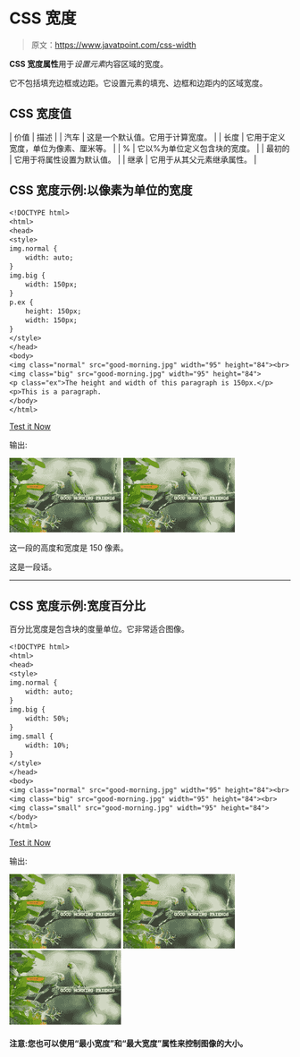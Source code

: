 # CSS 宽度

> 原文：<https://www.javatpoint.com/css-width>

**CSS 宽度属性**用于*设置元素*内容区域的宽度。

它不包括填充边框或边距。它设置元素的填充、边框和边距内的区域宽度。

## CSS 宽度值

| 价值 | 描述 |
| 汽车 | 这是一个默认值。它用于计算宽度。 |
| 长度 | 它用于定义宽度，单位为像素、厘米等。 |
| % | 它以%为单位定义包含块的宽度。 |
| 最初的 | 它用于将属性设置为默认值。 |
| 继承 | 它用于从其父元素继承属性。 |

## CSS 宽度示例:以像素为单位的宽度

```
<!DOCTYPE html>
<html>
<head>
<style>
img.normal {
    width: auto;
}
img.big {
    width: 150px;
}
p.ex {
    height: 150px;
    width: 150px;
}
</style>
</head>
<body>
<img class="normal" src="good-morning.jpg" width="95" height="84"><br>
<img class="big" src="good-morning.jpg" width="95" height="84">
<p class="ex">The height and width of this paragraph is 150px.</p>
<p>This is a paragraph.
</body>
</html>

```

[Test it Now](https://www.javatpoint.com/oprweb/test.jsp?filename=csswidth1)

输出:

![](img/9c7a140986ddecb40418b83cbc546356.png)
![](img/9c7a140986ddecb40418b83cbc546356.png)

这一段的高度和宽度是 150 像素。

这是一段话。

* * *

## CSS 宽度示例:宽度百分比

百分比宽度是包含块的度量单位。它非常适合图像。

```
<!DOCTYPE html>
<html>
<head>
<style>
img.normal {
    width: auto;
}
img.big {
    width: 50%;
}
img.small {
    width: 10%;
}
</style>
</head>
<body>
<img class="normal" src="good-morning.jpg" width="95" height="84"><br>
<img class="big" src="good-morning.jpg" width="95" height="84"><br>
<img class="small" src="good-morning.jpg" width="95" height="84">
</body>
</html>

```

[Test it Now](https://www.javatpoint.com/oprweb/test.jsp?filename=csswidth2)

输出:

![](img/9c7a140986ddecb40418b83cbc546356.png)
![](img/9c7a140986ddecb40418b83cbc546356.png)
![](img/9c7a140986ddecb40418b83cbc546356.png)

#### 注意:您也可以使用“最小宽度”和“最大宽度”属性来控制图像的大小。